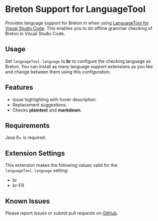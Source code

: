 # Breton Support for LanguageTool

Provides language support for Breton in when using [LanguageTool for Visual Studio Code](https://marketplace.visualstudio.com/items?itemName=adamvoss.vscode-languagetool).  This enables you to do offline grammar checking of Breton in Visual Studio Code.

## Usage
Set `languageTool.language` to **br** to configure the checking language as Breton.  You can install as many language support extensions as you like and change between them using this configuration.

## Features
* Issue highlighting with hover description.
* Replacement suggestions.
* Checks **plaintext** and **markdown**.

## Requirements
Java 8+ is required.

## Extension Settings

This extension makes the following values valid for the `languageTool.language` setting:

* br
* br-FR

## Known Issues
Please report issues or submit pull requests on [GitHub](https://github.com/adamvoss/vscode-languagetool).
